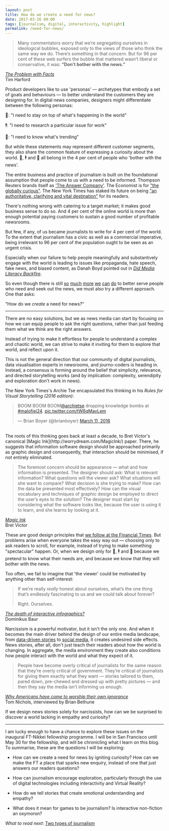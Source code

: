 ```yaml
---
layout: post
title: How do we create a need for news?
date: 2017-03-26 09:00
tags: [journalism, digital, interactivity, highlight]
permalink: /need-for-news/
---
```


> Many commentators worry that we’re segregating ourselves in ideological bubbles, exposed only to the views of those who think the same way we do. There’s something in that concern. But for 96 per cent of these web surfers the bubble that mattered wasn’t liberal or conservative, it was: **“Don’t bother with the news.”**

<div class="quote-attrib"><a href="https://www.ft.com/content/eef2e2f8-0383-11e7-ace0-1ce02ef0def9" target="_blank"><i>The Problem with Facts</i></a><br>Tim Harford</div>

<span class="firstLetter">P</span>roduct developers like to use 'personas' &mdash; archetypes that embody a set of goals and behaviours &mdash; to better understand the customers they are designing for. In digital news companies, designers might differentiate between the following personas:

💁: "I need to stay on top of what's happening in the world"

🕴️: "I need to research a particular issue for work"

👨: "I need to know what's trending"

But while these statements may represent different customer segments, they also share the common feature of expressing a curiosity about the world. 💁, 🕴 and 👨️ all belong in the 4 per cent of people who 'bother with the news'. 

The entire business and practice of journalism is built on the foundational assumption that people come to us with a need to be informed. Thompson Reuters brands itself as ['The Answer Company'](https://www.thomsonreuters.com/en/about-us/the-answer-company.html). The Economist is for ["the globally curious"](https://medium.com/severe-contest/from-man-in-a-suit-to-the-globally-curious-4ed44704550a#.5iyksfvfh). The New York Times has staked its future on being ["an authoritative, clarifying and vital destination"](https://www.nytimes.com/projects/2020-report/) for its readers.

There's nothing wrong with catering to a target market; it makes good business sense to do so. And 4 per cent of the online world is more than enough potential paying customers to sustain a good number of profitable newsrooms.

But few, if any, of us became journalists to write for 4 per cent of the world. To the extent that journalism has a civic as well as a commercial imperative, being irrelevant to 96 per cent of the population ought to be seen as an urgent crisis.

Especially when our failure to help people meaningfully and substantively engage with the world is leading to issues like propaganda, hate speech, fake news, and biased content, as Danah Boyd pointed out in [*Did Media Literacy Backfire*](https://points.datasociety.net/did-media-literacy-backfire-7418c084d88d#.97zezi4re).  

So even though there is still [so](https://www.nytimes.com/2017/03/18/public-editor/a-community-of-one-the-times-gets-tailored.html) [much](https://trackchanges.postlight.com/authoritative-readable-branded-report-from-poynter-design-challenge-part-2-42cef2bd0b67#.7en4fc5qw) [more](http://engineroom.ft.com/2016/04/04/a-faster-ft-com/) [we](https://mondaynote.com/quality-for-news-is-mostly-about-solving-the-reputation-issue-fdebd0dcc9e2#.o1g6og2dk) [can](https://points.datasociety.net/did-media-literacy-backfire-7418c084d88d#.uhu6cyvkv) [do](http://scripting.com/2016/12/10/perspectiveIsEverything.html) to better serve people who need and seek out the news, we must also try a different approach. One that asks: 

"How do we <i>create</i> a need for news?"

---

<span class="firstLetter">T</span>here are no easy solutions, but we as news media can start by focusing on how we can equip people to ask the right questions, rather than just feeding them what we think are the right answers. 

Instead of trying to make it effortless for people to understand a complex and chaotic world, we can strive to make it inviting for them to explore that world, and reflect upon it.

This is not the general direction that our community of digital journalists, data visualisation experts in newsrooms, and journo-coders is heading in. Instead, a consensus is forming around the belief that simplicity, relevance, and directed storytelling works (and by implication: complexity, serendipity and exploration don't work in news).

The New York Times's Archie Tse encapsulated this thinking in his *Rules for Visual Storytelling (2016 edition)*:

<blockquote class="twitter-tweet" data-lang="en"><p lang="en" dir="ltr">BOOM BOOM BOOM<a href="https://twitter.com/archietse">@archietse</a> dropping knowledge bombs at <a href="https://twitter.com/hashtag/malofiej24?src=hash">#malofiej24</a>. <a href="https://t.co/tW6qMavLem">pic.twitter.com/tW6qMavLem</a></p>&mdash; Brian Boyer (@brianboyer) <a href="https://twitter.com/brianboyer/status/708261070520111105">March 11, 2016</a></blockquote>
<script async src="//platform.twitter.com/widgets.js" charset="utf-8"></script>

<br>
The roots of this thinking goes back at least a decade, to Bret Victor's canonical [Magic Ink](http://worrydream.com/MagicInk/) paper. There, he suggests that information software design should be approached primarily as graphic design and consequently, that interaction should be minimised, if not entirely eliminated.

> The foremost concern should be appearance &mdash; what and how information is presented. The designer should ask: What is relevant information? What questions will the viewer ask? What situations will she want to compare? What decision is she trying to make? How can the data be presented most effectively? How can the visual vocabulary and techniques of graphic design be employed to direct the user’s eyes to the solution? The designer must start by considering what the software looks like, because the user is using it to learn, and she learns by looking at it.

<div class="quote-attrib"><a href="http://worrydream.com/MagicInk/" target="_blank"><i>Magic Ink</i></a><br>Bret Victor</div>

These are good design principles that [we follow at the Financial Times](https://www.ft.com/content/c62b21c6-7feb-11e6-8e50-8ec15fb462f4). But problems arise when everyone takes the easy way out &mdash; choosing only to ask readers to scroll, for example, instead of trying to make something "spectacular" happen. Or, when we design only for 💁, 🕴 and 👨️ because we pretend to know what their needs are, and because we know that they will bother with the news. 

Too often, we fail to imagine that 'the viewer' could be motivated by anything other than self-interest:

> If we’re really _really_ honest about ourselves, what’s the one thing that’s endlessly fascinating to us and we could talk about forever?
>
>Right. Ourselves.

<div class="quote-attrib"><a href="https://medium.com/@dominikus/the-end-of-interactive-visualizations-52c585dcafcb#.nddgt5oa1" target="_blank"><i>The death of interactive infographics?</i></a><br>Dominikus Baur</div>

Narcissism is a powerful motivator, but it isn't the only one. And when it becomes the main driver behind the design of our entire media landscape, from [data-driven stories](http://www.bbc.com/news/world-15391515) to [social media](http://graphics.wsj.com/blue-feed-red-feed/), it creates undesired side effects. News stories, after all, don't just teach their readers about how the world is changing. In aggregate, the media environment they create also conditions how people interact with the world and what they expect of it.

> People have become overly critical of journalists for the same reason that they’re overly critical of government. They’re critical of journalists for giving them exactly what they want &mdash; stories tailored to them, pared down, pre-chewed and dressed up with pretty pictures &mdash; and then they say the media isn’t informing us enough.

<div class="quote-attrib"><a href="http://www.macleans.ca/society/why-americans-have-come-to-worship-their-own-ignorance/" target="_blank"><i>Why Americans have come to worship their own ignorance</i></a><br> Tom Nichols, interviewed by Brian Bethune</div>

If we design news stories solely for narcissists, how can we be surprised to discover a world lacking in empathy and curiosity? 

---

<span class="firstLetter">I</span> am lucky enough to have a chance to explore these issues on the inaugural FT-Nikkei fellowship programme. I will be in San Francisco until May 30 for the fellowship, and will be chronicling what I learn on this blog. To summarise, these are the questions I will be exploring:

- How can we create a need for news by igniting curiosity? How can we make the FT a place that sparks new enquiry, instead of one that just answers our readers questions?

- How can journalism encourage exploration, particularly through the use of digital technologies including interactivity and Virtual Reality?

- How do we tell stories that create emotional understanding and empathy?

- What does it mean for games to be journalism? Is interactive non-fiction an oxymoron?

*What to read next*: [Two types of journalism](/two-types/)

